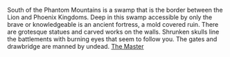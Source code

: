 South of the Phantom Mountains is a swamp that is the border between the Lion and Phoenix Kingdoms.
Deep in this swamp accessible by only the brave or knowledgeable is an ancient fortress, a mold covered ruin. There are grotesque statues and carved works on the walls. Shrunken skulls line the battlements with burning eyes that seem to follow you. The gates and drawbridge are manned by undead.
 [The Master](../../_Characters/DivineDungeon/TheMaster.md)
